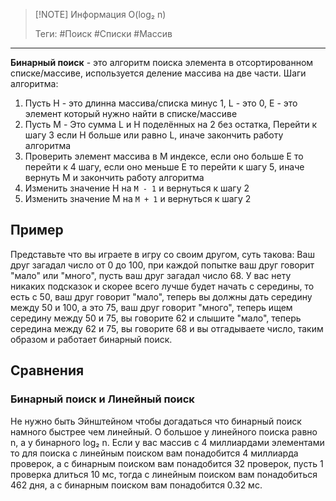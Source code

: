 > [!NOTE] Информация
> O(log₂ n)
> 
> Теги: #Поиск #Списки #Массив
---
**Бинарный поиск** - это алгоритм поиска элемента в отсортированном списке/массиве, используется деление массива на две части.
Шаги алгоритма:
1. Пусть H - это длинна массива/списка минус 1, L - это 0, E - это элемент который нужно найти в списке/массиве
2. Пусть M - Это сумма L и H поделённых на 2 без остатка, Перейти к шагу 3 если H больше или равно L, иначе закончить работу алгоритма
3. Проверить элемент массива в M индексе, если оно больше E то перейти к 4 шагу, если оно меньше E то перейти к шагу 5, иначе вернуть M и закончить работу алгоритма
4. Изменить значение H на `M - 1` и вернуться к шагу 2
5. Изменить значение M на `M + 1` и вернуться к шагу 2

## Пример
Представьте что вы играете в игру со своим другом, суть такова: Ваш друг загадал число от 0 до 100, при каждой попытке ваш друг говорит "мало" или "много", пусть ваш друг загадал число 68. У вас нету никаких подсказок и скорее всего лучше будет начать с середины, то есть с 50, ваш друг говорит "мало", теперь вы должны дать середину между 50 и 100, а это 75, ваш друг говорит "много", теперь ищем середину между 50 и 75, вы говорите 62 и слышите "мало", теперь середина между 62 и 75, вы говорите 68 и вы отгадываете число, таким образом и работает бинарный поиск.
## Сравнения
### Бинарный поиск и Линейный поиск
Не нужно быть Эйнштейном чтобы догадаться что бинарный поиск намного быстрее чем линейный. О большое у линейного поиска равно n, а у бинарного log₂ n. Если у вас массив с 4 миллиардами элементами то для поиска с линейным поиском вам понадобится 4 миллиарда проверок, а с бинарным поиском вам понадобится 32 проверок, пусть 1 проверка длиться 10 мс, тогда с линейным поиском вам понадобиться 462 дня, а с бинарным поиском вам понадобится 0.32 мс.